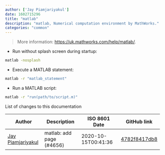 ```yaml
---
author: ['Jay Piamjariyakul']
date: 1602715296
title: "matlab"
description: "matlab, Numerical computation environment by MathWorks."
categories: "common"
---
```

> More information: <https://uk.mathworks.com/help/matlab/>.

- Run without splash screen during startup:

```bash
matlab -nosplash
```

- Execute a MATLAB statement:

```bash
matlab -r "matlab_statement"
```

- Run a MATLAB script:

```bash
matlab -r "run(path/to/script.m)"
```
List of changes to this documentation


Author | Description | ISO 8601 Date | GitHub link
------|-----|-----|-----
[Jay Piamjariyakul](mailto:j.piamjariyakul@outlook.com) | matlab: add page (#4656) | 2020-10-15T00:41:36 | [4782f8417db8](https://github.com/tldr-pages/tldr/commit/4782f8417db835bc7c32ee4ccbaca7cf172fc14a)

